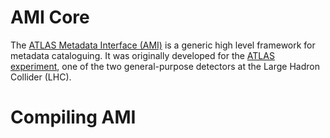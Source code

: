 AMI Core
========

The [ATLAS Metadata Interface (AMI)](http://www.cern.ch/ami/) is a generic high level framework for metadata cataloguing. It was originally developed for the [ATLAS experiment](http://atlas.ch/), one of the two general-purpose detectors at the Large Hadron Collider (LHC).

Compiling AMI
=============


